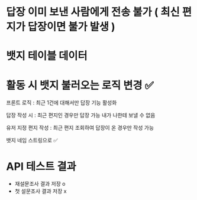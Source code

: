 # 답장 이미 보낸 사람에게 전송 불가 ( 최신 편지가 답장이면 불가 발생 )
# 뱃지 테이블 데이터
# 활동 시 뱃지 불러오는 로직 변경 ✅

프론트 로직 : 최근 1건에 대해서만 답장 기능 활성화

답장 작성 시 : 최근 편지인 경우만 답장 가능
내가 나한테 보낼 수 없음

유저 지정 편지 작성 : 최근 편지 조회하여 답장이 온 경우만 작성 가능 

뱃지 네임 스트링으로 ✅


# API 테스트 결과
- 재설문조사 결과 저장 o
- 첫 설문조사 결과 저장 x


